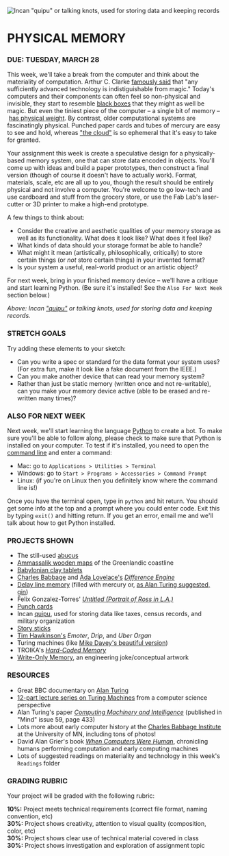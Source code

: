 ![Incan "quipu" or talking knots, used for storing data and keeping records](https://raw.githubusercontent.com/jeffThompson/CreativeProgramming1/master/Images/Week07/Quipu/Quipu_01.jpg)

PHYSICAL MEMORY
====

### DUE: TUESDAY, MARCH 28

This week, we'll take a break from the computer and think about the materiality of computation. Arthur C. Clarke [famously said](https://en.wikipedia.org/wiki/Clarke%27s_three_laws) that "any sufficiently advanced technology is indistiguishable from magic." Today's computers and their components can often feel so non-physical and invisible, they start to resemble [black boxes](https://en.wikipedia.org/wiki/Black_box) that they might as well be magic. But even the tiniest piece of the computer – a single bit of memory – [has physical weight](http://physics.stackexchange.com/questions/31326/is-a-hard-drive-heavier-when-it-is-full). By contrast, older computational systems are fascinatingly physical. Punched paper cards and tubes of mercury are easy to see and hold, whereas ["the cloud"](http://noahveltman.com/internet-shape) is so ephemeral that it's easy to take for granted.

Your assignment this week is create a speculative design for a physically-based memory system, one that can store data encoded in objects. You'll come up with ideas and build a paper prototypes, then construct a final version (though of course it doesn't have to actually work). Format, materials, scale, etc are all up to you, though the result should be entirely physical and not involve a computer. You're welcome to go low-tech and use cardboard and stuff from the grocery store, or use the Fab Lab's laser-cutter or 3D printer to make a high-end prototype.

A few things to think about:  
* Consider the creative and aesthetic qualities of your memory storage as well as its functionality. What does it look like? What does it feel like?  
* What kinds of data should your storage format be able to handle?  
* What might it mean (artistically, philosophically, critically) to store certain things (or *not* store certain things) in your invented format?  
* Is your system a useful, real-world product or an artistic object?  

For next week, bring in your finished memory device – we'll have a critique and start learning Python. (Be sure it's installed! See the `Also For Next Week` section below.)

*Above: Incan ["quipu"](https://en.wikipedia.org/wiki/Quipu) or talking knots, used for storing data and keeping records.*  

### STRETCH GOALS  
Try adding these elements to your sketch:

* Can you write a spec or standard for the data format your system uses? (For extra fun, make it look like a fake document from the IEEE.)  
* Can you make another device that can read your memory system?  
* Rather than just be static memory (written once and not re-writable), can you make your memory device active (able to be erased and re-written many times)?  

### ALSO FOR NEXT WEEK  
Next week, we'll start learning the language [Python](https://en.wikipedia.org/wiki/Python_(programming_language)) to create a bot. To make sure you'll be able to follow along, please check to make sure that Python is installed on your computer. To test if it's installed, you need to open the [command line](https://en.wikipedia.org/wiki/Command-line_interface) and enter a command:

* Mac: go to `Applications > Utilities > Terminal`  
* Windows: go to `Start > Programs > Accessories > Command Prompt`  
* Linux: (if you're on Linux then you definitely know where the command line is!)  

Once you have the terminal open, type in `python` and hit return. You should get some info at the top and a prompt where you could enter code. Exit this by typing `exit()` and hitting return. If you get an error, email me and we'll talk about how to get Python installed.

### PROJECTS SHOWN  

* The still-used [abucus](https://en.wikipedia.org/wiki/Abacus)  
* [Ammassalik wooden maps](https://en.wikipedia.org/wiki/Ammassalik_wooden_maps) of the Greenlandic coastline  
* [Babylonian clay tablets](http://www.roie.org/bab.htm)  
* [Charles Babbage](https://en.wikipedia.org/wiki/Charles_Babbage) and [Ada Lovelace's](https://en.wikipedia.org/wiki/Ada_Lovelace) [*Difference Engine*](https://en.wikipedia.org/wiki/Difference_engine)  
* [Delay line memory](https://en.wikipedia.org/wiki/Delay_line_memory) (filled with mercury or, [as Alan Turing suggested, gin](https://www.theregister.co.uk/2013/06/28/wilkes_centenary_mercury_memory/))  
* Felix Gonzalez-Torres' [*Untitled (Portrait of Ross in L.A.)*](http://www.artic.edu/aic/collections/artwork/152961)  
* [Punch cards](https://en.wikipedia.org/wiki/Punched_card)  
* Incan [quipu](https://en.wikipedia.org/wiki/Quipu), used for storing data like taxes, census records, and military organization  
* [Story sticks](https://en.wikipedia.org/wiki/Storey_pole)  
* [Tim Hawkinson's](https://art21.org/read/tim-hawkinson-drip-and-emoter/) *Emoter*, *Drip*, and *Uber Organ*  
* Turing machines (like [Mike Davey's beautiful version](www.youtube.com/watch?v=E3keLeMwfHY))  
* TROIKA's [*Hard-Coded Memory*](www.triangulationblog.com/2012/09/hardcoded-memory-by-troika.html#more)  
* [Write-Only Memory](https://en.wikipedia.org/wiki/Write-only_memory_(joke)), an engineering joke/conceptual artwork  

### RESOURCES  

* Great BBC documentary on [Alan Turing](www.youtube.com/watch?v=S23yie-779k)  
* [12-part lecture series on Turing Machines](www.youtube.com/watch?v=mPec64RUCsk) from a computer science perspective  
* Alan Turing's paper [*Computing Machinery and Intelligence*](www.loebner.net/Prizef/TuringArticle.html) (published in "Mind" issue 59, page 433)  
* Lots more about early computer history at the [Charles Babbage Institute](http://umedia.lib.umn.edu/taxonomy/term/695?page=2) at the University of MN, including tons of photos!  
* David Alan Grier's book [*When Computers Were Human*](http://press.princeton.edu/titles/7999.html), chronicling humans performing computation and early computing machines  
* Lots of suggested readings on materiality and technology in this week's `Readings` folder  

### GRADING RUBRIC  
Your project will be graded with the following rubric:

**10%:** Project meets technical requirements (correct file format, naming convention, etc)  
**30%:** Project shows creativity, attention to visual quality (composition, color, etc)  
**30%:** Project shows clear use of technical material covered in class  
**30%:** Project shows investigation and exploration of assignment topic  

